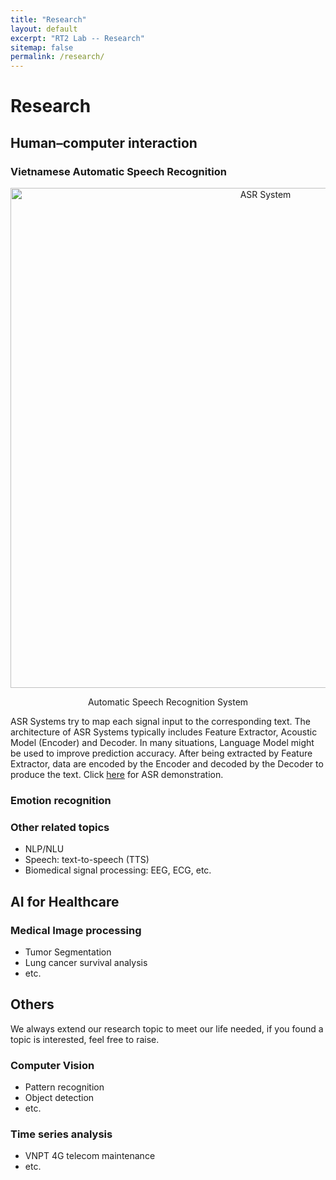 ```yaml
---
title: "Research"
layout: default
excerpt: "RT2 Lab -- Research"
sitemap: false
permalink: /research/
---
```


# Research

## Human–computer interaction

### Vietnamese Automatic Speech Recognition

<p align="center">
  <img src="{{ site.url }}{{ site.baseurl }}/images/research/asrsystem.png" width="800" 
  title="ASR System">
</p>
<p align="center">Automatic Speech Recognition System</p>

ASR Systems try to map each signal input to the corresponding text. The architecture of ASR Systems typically includes Feature Extractor, Acoustic Model (Encoder) and Decoder. In many situations, Language Model might be used to improve prediction accuracy. After being extracted by Feature Extractor, data are encoded by the Encoder and decoded by the Decoder to produce the text. Click <a href="https://asr-bilhfc3vqa-as.a.run.app/">here</a> for ASR demonstration.

### Emotion recognition

### Other related topics
- NLP/NLU
- Speech: text-to-speech (TTS)
- Biomedical signal processing: EEG, ECG, etc.


## AI for Healthcare

### Medical Image processing
- Tumor Segmentation
- Lung cancer survival analysis
- etc.

## Others

We always extend our research topic to meet our life needed, if you found a topic is interested, feel free to raise.

### Computer Vision
- Pattern recognition
- Object detection
- etc.

### Time series analysis
- VNPT 4G telecom maintenance
- etc.

